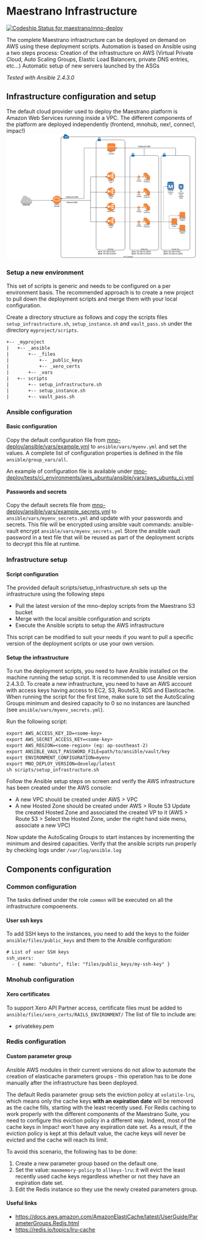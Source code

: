# Maestrano Infrastructure

[ ![Codeship Status for maestrano/mno-deploy](https://codeship.com/projects/f6587590-e990-0133-f67a-4afac8d396b8/status?branch=master)](https://codeship.com/projects/147638)

The complete Maestrano infrastructure can be deployed on demand on AWS using these deployment scripts. Automation is based on Ansible using a two steps process:
Creation of the infrastructure on AWS (Virtual Private Cloud, Auto Scaling Groups, Elastic Load Balancers, private DNS entries, etc…)
Automatic setup of new servers launched by the ASGs

*Tested with Ansible 2.4.3.0*

## Infrastructure configuration and setup
The default cloud provider used to deploy the Maestrano platform is Amazon Web Services running inside a VPC. The different components of the platform are deployed independently (frontend, mnohub, nex!, connec!, impac!)
![Architecture diagram](https://raw.githubusercontent.com/maestrano/mno-deploy/develop/architecture_diagram.png)

### Setup a new environment
This set of scripts is generic and needs to be configured on a per environment basis. The recommended approach is to create a new project to pull down the deployment scripts and merge them with your local configuration.

Create a directory structure as follows and copy the scripts files `setup_infrastructure.sh`, `setup_instance.sh` and `vault_pass.sh` under the directory `myproject/scripts`.
```
+-- _myproject
|   +-- _ansible
|       +-- _files
|           +-- _public_keys
|           +-- _xero_certs
|       +-- _vars
|   +-- scripts
|       +-- setup_infrastructure.sh
|       +-- setup_instance.sh
|       +-- vault_pass.sh
```

### Ansible configuration
#### Basic configuration
Copy the default configuration file from  [mno-deploy/ansible/vars/example.yml](https://github.com/maestrano/mno-deploy/blob/develop/ansible/vars/example.yml) to `ansible/vars/myenv.yml` and set the values. A complete list of configuration properties is defined in the file `ansible/group_vars/all`.

An example of configuration file is available under [mno-deploy/tests/ci_environments/aws_ubuntu/ansible/vars/aws_ubuntu_ci.yml](https://github.com/maestrano/mno-deploy/blob/develop/tests/ci_environments/aws_ubuntu/ansible/vars/aws_ubuntu_ci.yml)

#### Passwords and secrets
Copy the default secrets file from [mno-deploy/ansible/vars/example_secrets.yml](https://github.com/maestrano/mno-deploy/blob/develop/ansible/vars/example_secrets.yml) to `ansible/vars/myenv_secrets.yml` and update with your passwords and secrets. This file will be encrypted using ansible vault commands:
ansible-vault encrypt `ansible/vars/myenv_secrets.yml`
Store the ansible vault password in a text file that will be reused as part of the deployment scripts to decrypt this file at runtime.

### Infrastructure setup
#### Script configuration
The provided default scripts/setup_infrastructure.sh sets up the infrastructure using the following steps

- Pull the latest version of the mno-deploy scripts from the Maestrano S3 bucket
- Merge with the local ansible configuration and scripts
- Execute the Ansible scripts to setup the AWS infrastructure

This script can be modified to suit your needs if you want to pull a specific version of the deployment scripts or use your own version.

#### Setup the infrastructure
To run the deployment scripts, you need to have Ansible installed on the machine running the setup script. It is recommended to use Ansible version 2.4.3.0.
To create a new infrastructure, you need to have an AWS account with access keys having access to EC2, S3, Route53, RDS and Elasticache.
When running the script for the first time, make sure to set the AutoScaling Groups minimum and desired capacity to 0 so no instances are launched (see `ansible/vars/myenv_secrets.yml`).

Run the following script:
```
export AWS_ACCESS_KEY_ID=<some-key>
export AWS_SECRET_ACCESS_KEY=<some-key>
export AWS_REGION=<some-region> (eg: ap-southeast-2)
export ANSIBLE_VAULT_PASSWORD_FILE=path/to/ansible/vault/key
export ENVIRONMENT_CONFIGURATION=myenv
export MNO_DEPLOY_VERSION=develop/latest
sh scripts/setup_infrastructure.sh
```

Follow the Ansible setup steps on screen and verify the AWS infrastructure has been created under the AWS console:
- A new VPC should be created under AWS > VPC
- A new Hosted Zone should be created under AWS > Route 53
Update the created Hosted Zone and associated the created VP to it (AWS > Route 53 > Select the Hosted Zone, under the right hand side menu, associate a new VPC)

Now update the AutoScaling Groups to start instances by incrementing the minimum and desired capacities.
Verify that the ansible scripts run properly by checking logs under `/var/log/ansible.log`

## Components configuration
### Common configuration
The tasks defined under the role `common` will be executed on all the infrastructure compoenents.
#### User ssh keys
To add SSH keys to the instances, you need to add the keys to the folder `ansible/files/public_keys` and them to the Ansible configuration:

```
# List of user SSH keys
ssh_users:
  - { name: "ubuntu", file: "files/public_keys/my-ssh-key" }
```

### Mnohub configuration
#### Xero certificates
To support Xero API Partner access, certificate files must be added to `ansible/files/xero_certs/RAILS_ENVIRONMENT/`
The list of file to include are:
- privatekey.pem

### Redis configuration
#### Custom parameter group
Ansible AWS modules in their current versions do not allow to automate the creation of elasticache parameters groups - this operation has to be done manually after the infrastructure has been deployed.

The default Redis parameter group sets the eviction policy at `volatile-lru`, which means only the cache keys **with an expiration date** will be removed as the cache fills, starting with the least recently used.
For Redis caching to work properly with the different components of the Maestrano Suite, you need to configure this eviction policy in a different way. Indeed, most of the cache keys in Impac! won't have any expiration date set. As a result, if the eviction policy is kept at this default value, the cache keys will never be evicted and the cache will reach its limit.

To avoid this scenario, the following has to be done:

1. Create a new parameter group based on the default one.
2. Set the value: `maxmemory-policy` to `allkeys-lru`: it will evict the least recently used cache keys regardless whether or not they have an expiration date set.
3. Edit the Redis instance so they use the newly created parameters group.

#### Useful links
- https://docs.aws.amazon.com/AmazonElastiCache/latest/UserGuide/ParameterGroups.Redis.html
- https://redis.io/topics/lru-cache
